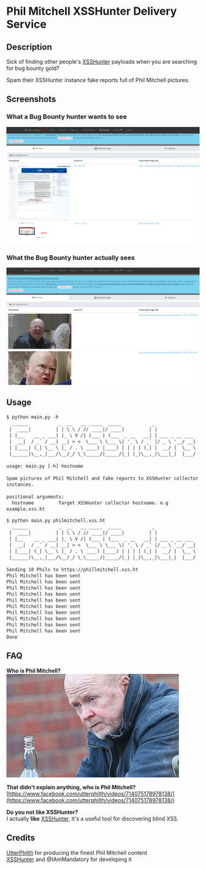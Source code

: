 # Phil Mitchell XSSHunter Delivery Service

## Description

Sick of finding other people's [XSSHunter](https://xsshunter.com) payloads when you are searching for bug bounty gold?

Spam their XSSHunter instance fake reports full of Phil Mitchell pictures.

## Screenshots

### What a Bug Bounty hunter wants to see
![Screenshot showing expected outcome](images/expected.png "Expected")

### What the Bug Bounty hunter actually sees
![Screenshot showing actual outcome](images/success.png "Success")

## Usage

```
$ python main.py -h 
  ______           _  __   __ _____  _____           _               
 |  ____|         | | \ \ / // ____|/ ____|         | |              
 | |__    __ _ ___| |_ \ V /| (___ | (___  _ __   __| | ___ _ __ ___
 |  __|  / _` / __| __| > <  \___ \ \___ \| '_ \ / _` |/ _ \ '__/ __|
 | |____| (_| \__ \ |_ / . \ ____) |____) | | | | (_| |  __/ |  \__ \
 |______|\__,_|___/\__/_/ \_\_____/|_____/|_| |_|\__,_|\___|_|  |___/

usage: main.py [-h] hostname

Spam pictures of Phil Mitchell and fake reports to XSSHunter collector
instances.

positional arguments:
  hostname         Target XSSHunter collector hostname. e.g example.xss.ht
```

```
$ python main.py philmitchell.xss.ht
  ______           _  __   __ _____  _____           _               
 |  ____|         | | \ \ / // ____|/ ____|         | |              
 | |__    __ _ ___| |_ \ V /| (___ | (___  _ __   __| | ___ _ __ ___
 |  __|  / _` / __| __| > <  \___ \ \___ \| '_ \ / _` |/ _ \ '__/ __|
 | |____| (_| \__ \ |_ / . \ ____) |____) | | | | (_| |  __/ |  \__ \
 |______|\__,_|___/\__/_/ \_\_____/|_____/|_| |_|\__,_|\___|_|  |___/

Sending 10 Phils to https://phillmitchell.xss.ht
Phil Mitchell has been sent
Phil Mitchell has been sent
Phil Mitchell has been sent
Phil Mitchell has been sent
Phil Mitchell has been sent
Phil Mitchell has been sent
Phil Mitchell has been sent
Phil Mitchell has been sent
Phil Mitchell has been sent
Phil Mitchell has been sent
Done
```


## FAQ

**Who is Phil Mitchell?**  
![Phil Mitchell GIF](images/many-faces.gif "Phil Mitchell")

**That didn't explain anything, who is Phil Mitchell?**  
[https://www.facebook.com/utterphilth/videos/714075178978138/](https://www.facebook.com/utterphilth/videos/714075178978138/)

**Do you not like XSSHunter?**  
I actually **like** [XSSHunter](https://xsshunter.com), it's a useful tool for discovering blind XSS.

## Credits 

[UtterPhilth](https://www.facebook.com/utterphilth/) for producing the finest Phil Mitchell content  
[XSSHunter](https://xsshunter.com) and @IAmMandatory for developing it
